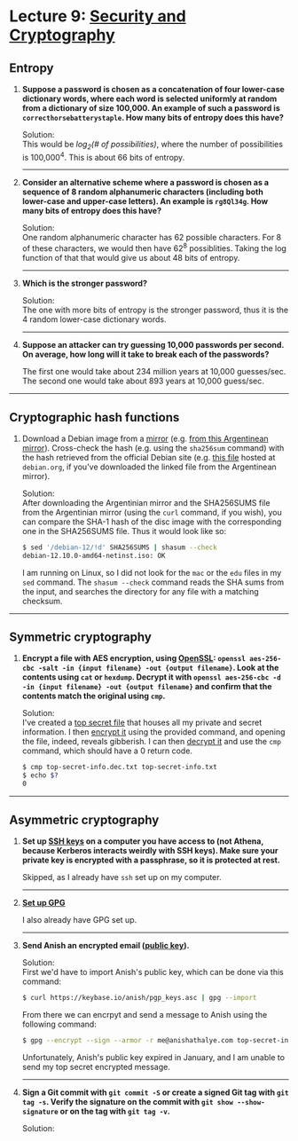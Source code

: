 # Lecture 9: [Security and Cryptography](https://missing.csail.mit.edu/2020/security/)

## Entropy

1. **Suppose a password is chosen as a concatenation of four lower-case
    dictionary words, where each word is selected uniformly at random from a
    dictionary of size 100,000. An example of such a password is
    `correcthorsebatterystaple`. How many bits of entropy does this have?**

    Solution:\
    This would be _log<sub>2</sub>(# of possibilities)_, where the number of possibilities is 100,000<sup>4</sup>. This is about 66 bits of entropy.

    ---
1. **Consider an alternative scheme where a password is chosen as a sequence
    of 8 random alphanumeric characters (including both lower-case and
    upper-case letters). An example is `rg8Ql34g`. How many bits of entropy
    does this have?**

    Solution:\
    One random alphanumeric character has 62 possible characters. For 8 of these characters, we would then have 62<sup>8</sup> possiblities. Taking the log function of that that would give us about 48 bits of entropy.

    ---
1. **Which is the stronger password?**
    
    Solution:\
    The one with more bits of entropy is the stronger password, thus it is the 4 random lower-case dictionary words.

    ---
1. **Suppose an attacker can try guessing 10,000 passwords per second. On
    average, how long will it take to break each of the passwords?**

    The first one would take about 234 million years at 10,000 guesses/sec.
    The second one would take about 893 years at 10,000 guess/sec.

---
## Cryptographic hash functions

1. Download a Debian image from a
   [mirror](https://www.debian.org/CD/http-ftp/) (e.g. [from this Argentinean
   mirror](http://debian.xfree.com.ar/debian-cd/current/amd64/iso-cd/)).
   Cross-check the hash (e.g. using the `sha256sum` command) with the hash
   retrieved from the official Debian site (e.g. [this
   file](https://cdimage.debian.org/debian-cd/current/amd64/iso-cd/SHA256SUMS)
   hosted at `debian.org`, if you've downloaded the linked file from the
   Argentinean mirror).

   Solution:\
   After downloading the Argentinian mirror and the SHA256SUMS file from the Argentinian mirror (using the `curl` command, if you wish), you can compare the SHA-1 hash of the disc image with the corresponding one in the SHA256SUMS file. Thus it would look like so:

    ```bash
    $ sed '/debian-12/!d' SHA256SUMS | shasum --check
    debian-12.10.0-amd64-netinst.iso: OK
    ```

    I am running on Linux, so I did not look for the `mac` or the `edu` files in my `sed` command. The `shasum --check` command reads the SHA sums from the input, and searches the directory for any file with a matching checksum.

---
## Symmetric cryptography

1. **Encrypt a file with AES encryption, using
   [OpenSSL](https://www.openssl.org/): `openssl aes-256-cbc -salt -in {input
   filename} -out {output filename}`. Look at the contents using `cat` or
   `hexdump`. Decrypt it with `openssl aes-256-cbc -d -in {input filename} -out
   {output filename}` and confirm that the contents match the original using
   `cmp`.**

   Solution:\
   I've created a [top secret file](./top-secret-info.txt) that houses all my private and secret information. I then [encrypt it](./top-secret-info.enc.txt) using the provided command, and opening the file, indeed, reveals gibberish. I can then [decrypt it](./top-secret-info.dec.txt) and use the `cmp` command, which should have a 0 return code.

    ```bash
    $ cmp top-secret-info.dec.txt top-secret-info.txt
    $ echo $?
    0
    ```

---
## Asymmetric cryptography

1. **Set up [SSH
    keys](https://www.digitalocean.com/community/tutorials/how-to-set-up-ssh-keys--2)
    on a computer you have access to (not Athena, because Kerberos interacts
    weirdly with SSH keys). Make sure
    your private key is encrypted with a passphrase, so it is protected at
    rest.**

    Skipped, as I already have `ssh` set up on my computer.

    ---
1. **[Set up GPG](https://www.digitalocean.com/community/tutorials/how-to-use-gpg-to-encrypt-and-sign-messages)**

    I also already have GPG set up.

    ---
1. **Send Anish an encrypted email ([public key](https://keybase.io/anish)).**

    Solution:\
    First we'd have to import Anish's public key, which can be done via this command:
    ```bash
    $ curl https://keybase.io/anish/pgp_keys.asc | gpg --import
    ```

    From there we can encrpyt and send a message to Anish using the following command:
    ```bash
    $ gpg --encrypt --sign --armor -r me@anishathalye.com top-secret-info.txt
    ```

    Unfortunately, Anish's public key expired in January, and I am unable to send my top secret encrypted message.

    ---
1. **Sign a Git commit with `git commit -S` or create a signed Git tag with
    `git tag -s`. Verify the signature on the commit with `git show
    --show-signature` or on the tag with `git tag -v`.**

    Solution:

